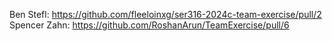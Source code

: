 Ben Stefl: https://github.com/fleeloinxg/ser316-2024c-team-exercise/pull/2
Spencer Zahn: https://github.com/RoshanArun/TeamExercise/pull/6